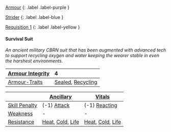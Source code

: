 
[Armour](Game/Armour-List)
{: .label .label-purple }

[Strider](Game/Blocks/Strider)
{: .label .label-blue }

[Requisition 1](Game/Deployment#Requisition)
{: .label .label-yellow }
#### Survival Suit
*An ancient military CBRN suit that has been augmented with advanced tech to support recycling oxygen and water keeping the wearer stable in even the harshest environments.*

| [Armour Integrity](Game/Core/Armour#Armour%20Integrity) | 4 |
| :---- | :---- |
| [Armour-Traits](Game/Core/Armour-Traits) | [Sealed](Game/Core/Blocks/Sealed), [Recycling](Game/Core/Blocks/Recycling) |

|                                                            | [Ancillary](Game/Core/Injury#Ancillary)                                                     | [Vitals](Game/Core/Injury#Vitals)                                                           |
| ---------------------------------------------------------- | ------------------------------------------------------------------------------------------- | ------------------------------------------------------------------------------------------- |
| [Skill Penalty](Game/Core/Armour#Skill%20Penalty)          | (-1) [Attack](Game/Core/Terminology#Attack)                                                 | (-1) [Reacting](Game/Core/Reacting)                                                         |
| [Weakness](Game/Core/Armour#Weakness%20and%20Resistance)   | -                                                                                           | -                                                                                           |
| [Resistance](Game/Core/Armour#Weakness%20and%20Resistance) | [Heat](Game/Core/Injury#Heat), [Cold](Game/Core/Injury#Cold), [Life](Game/Core/Injury#Life) | [Heat](Game/Core/Injury#Heat), [Cold](Game/Core/Injury#Cold), [Life](Game/Core/Injury#Life) |

